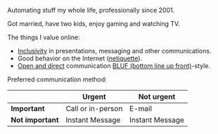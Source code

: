 Automating stuff my whole life, professionally since 2001.

Got married, have two kids, enjoy gaming and watching TV.

The things I value online:

* [Inclusivity](https://training.linuxfoundation.org/training/inclusive-speaker-orientation/)
in presentations, messaging and other communications.
* Good behavior on the Internet
([netiquette](https://en.wikipedia.org/wiki/Etiquette_in_technology)).
* [Open and direct](https://nohello.net) communication
[BLUF (bottom line up front)](https://en.wikipedia.org/wiki/BLUF_(communication))-style.

Preferred communication method:

|                   | **Urgent**        | **Not urgent**  |
|-------------------|-------------------|-----------------|
| **Important**     | Call or in-person | E-mail          |
| **Not important** | Instant Message   | Instant Message |
